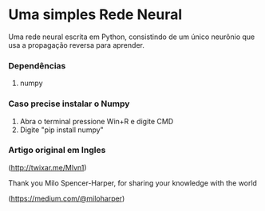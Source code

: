# Uma simples Rede Neural
Uma rede neural escrita em Python, consistindo de um único neurônio que usa a propagação reversa para aprender.

### Dependências
1. numpy

### Caso precise instalar o Numpy

1. Abra o terminal pressione Win+R e digite CMD
2. Digite "pip install numpy"

### Artigo original em Ingles

(http://twixar.me/Mlvn1)

Thank you Milo Spencer-Harper, for sharing your knowledge with the world

(https://medium.com/@miloharper)
